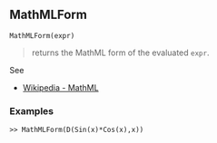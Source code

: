 ## MathMLForm

```
MathMLForm(expr)
```

> returns the MathML form of the evaluated `expr`. 
 
See
* [Wikipedia - MathML](https://en.wikipedia.org/wiki/MathML)

### Examples
 
```
>> MathMLForm(D(Sin(x)*Cos(x),x))
```